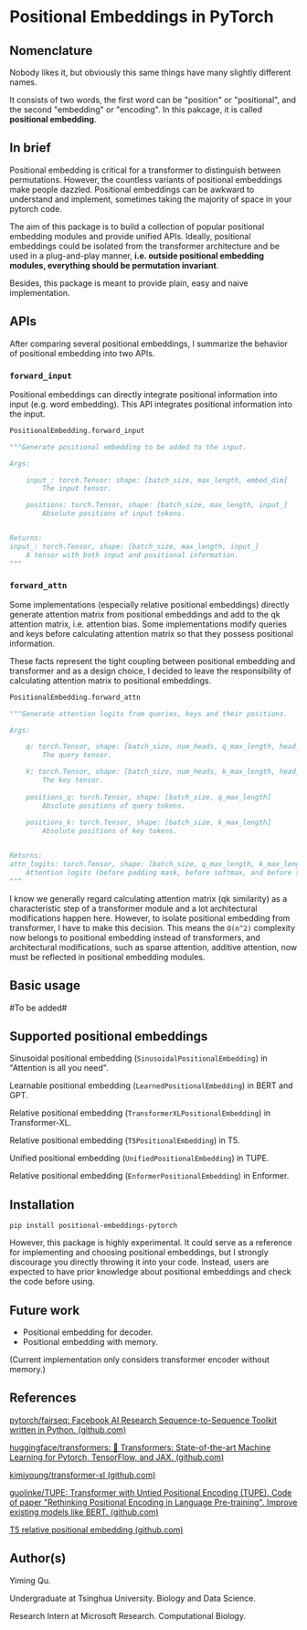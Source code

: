 # Positional Embeddings in PyTorch

## Nomenclature

Nobody likes it, but obviously this same things have many slightly different names.

It consists of two words, the first word can be "position" or "positional", and the 
second "embedding" or "encoding". In this pakcage, it is called **positional embedding**.

## In brief

Positional embedding is critical for a transformer to distinguish between permutations. 
However, the countless variants of positional embeddings make people dazzled. 
Positional embeddings can be awkward to understand and implement, sometimes taking the 
majority of space in your pytorch code.

The aim of this package is to build a collection of popular positional embedding modules 
and provide unified APIs. Ideally, positional embeddings could be isolated from the 
transformer architecture and be used in a plug-and-play manner, **i.e. outside
positional embedding modules, everything should be permutation invariant**.

Besides, this package is meant to provide plain, easy and naive implementation.

## APIs

After comparing several positional embeddings, I summarize the behavior of positional 
embedding into two APIs.

### `forward_input`

Positional embeddings can directly integrate positional information into input (e.g. 
word embedding). This API integrates positional information into the input.

```python
PositionalEmbedding.forward_input

"""Generate positional embedding to be added to the input.

Args:        

    input_: torch.Tensor: shape: [batch_size, max_length, embed_dim]
        The input tensor.

    positions: torch.Tensor, shape: [batch_size, max_length, input_]
        Absolute positions of input tokens.


Returns:
input_: torch.Tensor, shape: [batch_size, max_length, input_]
    A tensor with both input and positional information.
"""
```


### `forward_attn`

Some implementations (especially relative positional embeddings) directly generate 
attention matrix from positional embeddings and add to the qk attention matrix, i.e.
attention bias. Some implementations modify queries and keys before calculating 
attention matrix so that they possess positional information.

These facts represent the tight coupling between positional embedding and transformer 
and as a design choice, I decided to leave the responsibility of calculating attention 
matrix to positional embeddings.

```python
PositionalEmbedding.forward_attn

"""Generate attention logits from queries, keys and their positions.

Args:

    q: torch.Tensor, shape: [batch_size, num_heads, q_max_length, head_dim]
        The query tensor.

    k: torch.Tensor, shape: [batch_size, num_heads, k_max_length, head_dim]
        The key tensor.
    
    positions_q: torch.Tensor, shape: [batch_size, q_max_length]
        Absolute positions of query tokens.
    
    positions_k: torch.Tensor, shape: [batch_size, k_max_length]
        Absolute positions of key tokens.


Returns:
attn_logits: torch.Tensor, shape: [batch_size, q_max_length, k_max_length]
    Attention logits (before padding mask, before softmax, and before scaling)
"""
```

I know we generally regard calculating attention matrix (qk similarity) as a 
characteristic step of a transformer module and a lot architectural modifications happen 
here. However, to isolate positional embedding from transformer, I have to make this 
decision. This means the `O(n^2)` complexity now belongs to positional embedding instead 
of transformers, and architectural modifications, such as sparse attention, additive 
attention, now must be reflected in positional embedding modules.


## Basic usage

#To be added#

## Supported positional embeddings

Sinusoidal positional embedding (`SinusoidalPositionalEmbedding`) in "Attention is all you need".

Learnable positional embedding (`LearnedPositionalEmbedding`) in BERT and GPT.

Relative positional embedding (`TransformerXLPositionalEmbedding`) in Transformer-XL.

Relative positional embedding (`T5PositionalEmbedding`) in T5.

Unified positional embedding (`UnifiedPositionalEmbedding`) in TUPE.

Relative positional embedding (`EnformerPositionalEmbedding`) in Enformer.

## Installation

`pip install positional-embeddings-pytorch`

However, this package is highly experimental. It could serve as a reference for 
implementing and choosing positional embeddings, but I strongly discourage you directly 
throwing it into your code. Instead, users are expected to have prior knowledge about positional embeddings and check the code before using.

## Future work

- Positional embedding for decoder.
- Positional embedding with memory.

(Current implementation only considers transformer encoder without memory.)

## References

[pytorch/fairseq: Facebook AI Research Sequence-to-Sequence Toolkit written in Python. (github.com)](https://github.com/pytorch/fairseq)

[huggingface/transformers: 🤗 Transformers: State-of-the-art Machine Learning for Pytorch, TensorFlow, and JAX. (github.com)](https://github.com/huggingface/transformers)

[kimiyoung/transformer-xl (github.com)](https://github.com/kimiyoung/transformer-xl/)

[guolinke/TUPE: Transformer with Untied Positional Encoding (TUPE). Code of paper "Rethinking Positional Encoding in Language Pre-training". Improve existing models like BERT. (github.com)](https://github.com/guolinke/TUPE)

[T5 relative positional embedding (github.com)](https://gist.github.com/huchenxucs/c65524185e8e35c4bcfae4059f896c16)

## Author(s)

Yiming Qu.

Undergraduate at Tsinghua University. Biology and Data Science.

Research Intern at Microsoft Research. Computational Biology.
